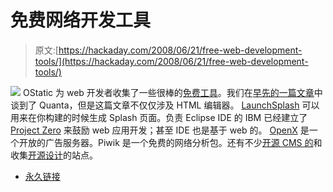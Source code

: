 # 免费网络开发工具

> 原文:[https://hackaday.com/2008/06/21/free-web-development-tools/](https://hackaday.com/2008/06/21/free-web-development-tools/)

![](../Images/167b80d8ad531741a73c747ac796ed20.png)
OStatic 为 web 开发者收集了一些很棒的[免费工具](http://ostatic.com/165705-blog/over-12-top-free-tools-for-web-development-projects)。我们在[早先的一篇文章](http://www.hackaday.com/2008/06/10/linux-web-development-tools/)中谈到了 Quanta，但是这篇文章不仅仅涉及 HTML 编辑器。 [LaunchSplash](http://www.launchsplash.com/) 可以用来在你构建的时候生成 Splash 页面。负责 Eclipse IDE 的 IBM 已经建立了 [Project Zero](http://www.projectzero.org/) 来鼓励 web 应用开发；甚至 IDE 也是基于 web 的。 [OpenX](http://www.openx.org/) 是一个开放的广告服务器。Piwik 是一个免费的网络分析包。还有不少[开源 CMS 的](http://www.opensourcecms.com/)和收集[开源设计](http://www.opendesigns.org/)的站点。

*   [永久链接](http://ostatic.com/165705-blog/over-12-top-free-tools-for-web-development-projects)